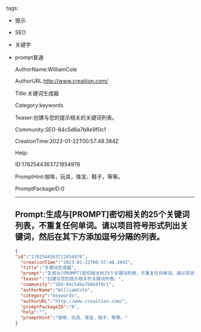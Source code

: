   tags: 
- 提示
- SEO
- 关键字
- prompt普通

  AuthorName:WilliamCole

  AuthorURL:http://www.creaition.com/

  Title:关键词生成器

  Category:keywords

  Teaser:创建与您的提示相关的关键词列表。

  Community:SEO-84c5d6a7b8e9f0c1

  CreationTime:2023-01-22T00:57:48.384Z

  Help:

  ID:1782544363721854976

  PromptHint:咖啡，玩具，珠宝，鞋子，等等。

  PromptPackageID:0

  ---

  ## Prompt:生成与[PROMPT]密切相关的25个关键词列表，不重复任何单词。请以项目符号形式列出关键词，然后在其下方添加逗号分隔的列表。

  ```json
  {
  "id":"1782544363721854976",
    "creationTime":"2023-01-22T00:57:48.384Z",
    "title":"关键词生成器",
    "prompt":"生成与[PROMPT]密切相关的25个关键词列表，不重复任何单词。请以项目符号形式列出关键词，然后在其下方添加逗号分隔的列表。",
    "teaser":"创建与您的提示相关的关键词列表。",
    "community":"SEO-84c5d6a7b8e9f0c1",
    "authorName":"WilliamCole",
    "category":"keywords",
    "authorURL":"http://www.creaition.com/",
    "promptPackageID":"0",
    "help":"",
    "promptHint":"咖啡，玩具，珠宝，鞋子，等等。"
  }
  ```
